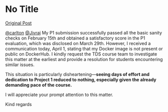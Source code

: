 # No Title

[Original Post](https://discourse.onlinedegree.iitm.ac.in/t/171141/183)

<p><a class="mention" href="/u/carlton">@carlton</a> <a class="mention" href="/u/jivraj">@Jivraj</a> My P1 submission successfully passed all the basic sanity checks on February 15th and obtained a satisfactory score in the P1 evaluation, which was disclosed on March 29th. However, I received a communication today, April 1, stating that my Docker image is not present or public on DockerHub. I kindly request the TDS course team to investigate this matter at the earliest and provide a resolution for students encountering similar issues.</p>
<p>This situation is particularly disheartening—<strong>seeing days of effort and dedication to Project 1 reduced to nothing, especially given the already demanding pace of the course.</strong></p>
<p>I will appreciate your prompt attention to this matter.</p>
<p>Kind regards</p>
